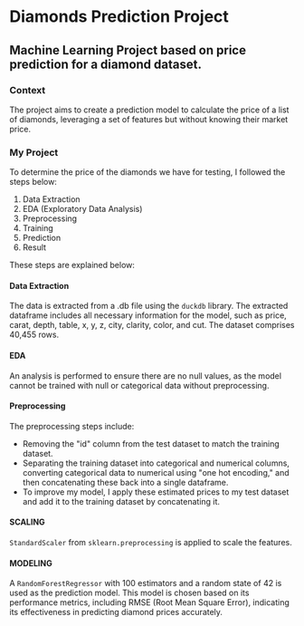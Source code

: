# Diamonds Prediction Project

## Machine Learning Project based on price prediction for a diamond dataset.

### Context
The project aims to create a prediction model to calculate the price of a list of diamonds, leveraging a set of features but without knowing their market price.

### My Project
To determine the price of the diamonds we have for testing, I followed the steps below:

1. Data Extraction
2. EDA (Exploratory Data Analysis)
3. Preprocessing
4. Training
5. Prediction
6. Result

These steps are explained below:

#### Data Extraction
The data is extracted from a .db file using the `duckdb` library. The extracted dataframe includes all necessary information for the model, such as price, carat, depth, table, x, y, z, city, clarity, color, and cut. The dataset comprises 40,455 rows.

#### EDA
An analysis is performed to ensure there are no null values, as the model cannot be trained with null or categorical data without preprocessing.

#### Preprocessing
The preprocessing steps include:
- Removing the "id" column from the test dataset to match the training dataset.
- Separating the training dataset into categorical and numerical columns, converting categorical data to numerical using "one hot encoding," and then concatenating these back into a single dataframe.
- To improve my model, I apply these estimated prices to my test dataset and add it to the training dataset by concatenating it.


#### SCALING
`StandardScaler` from `sklearn.preprocessing` is applied to scale the features.

#### MODELING
A `RandomForestRegressor` with 100 estimators and a random state of 42 is used as the prediction model. This model is chosen based on its performance metrics, including RMSE (Root Mean Square Error), indicating its effectiveness in predicting diamond prices accurately.
